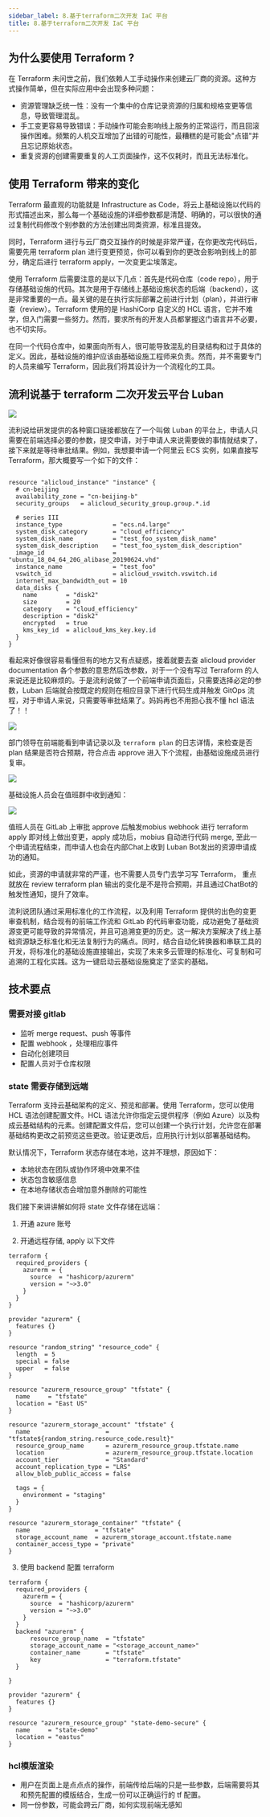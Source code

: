 ```yaml
---
sidebar_label: 8.基于terraform二次开发 IaC 平台
title: 8.基于terraform二次开发 IaC 平台
---
```


## 为什么要使用 Terraform ?

在 Terraform 未问世之前，我们依赖人工手动操作来创建云厂商的资源。这种方式操作简单，但在实际应用中会出现多种问题：

- 资源管理缺乏统一性：没有一个集中的仓库记录资源的归属和规格变更等信息，导致管理混乱。
- 手工变更容易导致错误：手动操作可能会影响线上服务的正常运行，而且回滚操作困难。频繁的人机交互增加了出错的可能性，最糟糕的是可能会"点错"并且忘记原始状态。
- 重复资源的创建需要重复的人工页面操作，这不仅耗时，而且无法标准化。

## 使用 Terraform 带来的变化

Terraform 最直观的功能就是 Infrastructure as Code，将云上基础设施以代码的形式描述出来，那么每一个基础设施的详细参数都是清楚、明确的，可以很快的通过复制代码修改个别参数的方法创建出同类资源，标准且提效。

同时，Terraform 进行与云厂商交互操作的时候是非常严谨，在你更改完代码后，需要先用 terraform plan 进行变更预览，你可以看到你的更改会影响到线上的部分，确定后进行 terraform apply，一次变更尘埃落定。

使用 Terraform 后需要注意的是以下几点：首先是代码仓库（code repo），用于存储基础设施的代码。其次是用于存储线上基础设施状态的后端（backend），这是非常重要的一点。最关键的是在执行实际部署之前进行计划（plan），并进行审查（review）。Terraform 使用的是 HashiCorp 自定义的 HCL 语言，它并不难学，但入门需要一些努力。然而，要求所有的开发人员都掌握这门语言并不必要，也不切实际。

在同一个代码仓库中，如果面向所有人，很可能导致混乱的目录结构和过于具体的定义。因此，基础设施的维护应该由基础设施工程师来负责。然而，并不需要专门的人员来编写 Terraform，因此我们将其设计为一个流程化的工具。

## 流利说基于 terraform 二次开发云平台 Luban

![](https://raw.githubusercontent.com/mouuii/picture/master/%E6%88%AA%E5%B1%8F2023-06-30%20%E4%B8%8B%E5%8D%885.31.49.png)

流利说给研发提供的各种窗口链接都放在了一个叫做 Luban 的平台上，申请人只需要在前端选择必要的参数，提交申请，对于申请人来说需要做的事情就结束了，接下来就是等待审批结果。例如，我想要申请一个阿里云 ECS 实例，如果直接写 Terraform，那大概要写一个如下的文件：

```hcl

resource "alicloud_instance" "instance" {
  # cn-beijing
  availability_zone = "cn-beijing-b"
  security_groups   = alicloud_security_group.group.*.id

  # series III
  instance_type              = "ecs.n4.large"
  system_disk_category       = "cloud_efficiency"
  system_disk_name           = "test_foo_system_disk_name"
  system_disk_description    = "test_foo_system_disk_description"
  image_id                   = "ubuntu_18_04_64_20G_alibase_20190624.vhd"
  instance_name              = "test_foo"
  vswitch_id                 = alicloud_vswitch.vswitch.id
  internet_max_bandwidth_out = 10
  data_disks {
    name        = "disk2"
    size        = 20
    category    = "cloud_efficiency"
    description = "disk2"
    encrypted   = true
    kms_key_id  = alicloud_kms_key.key.id
  }
}
```

看起来好像很容易看懂但有的地方又有点疑惑，接着就要去查 alicloud provider documentation 各个参数的意思然后改参数，对于一个没有写过 Terraform 的人来说还是比较麻烦的。于是流利说做了一个前端申请页面后，只需要选择必定的参数，Luban 后端就会按既定的规则在相应目录下进行代码生成并触发 GitOps 流程，对于申请人来说，只需要等审批结果了。妈妈再也不用担心我不懂 hcl 语法了！！

![](https://raw.githubusercontent.com/mouuii/picture/master/%E6%88%AA%E5%B1%8F2023-06-30%20%E4%B8%8B%E5%8D%885.33.15.png)

部门领导在前端能看到申请记录以及 `terraform plan` 的日志详情，来检查是否 plan 结果是否符合预期，符合点击 approve 进入下个流程，由基础设施成员进行复审。

![](https://raw.githubusercontent.com/mouuii/picture/master/%E6%88%AA%E5%B1%8F2023-06-30%20%E4%B8%8B%E5%8D%885.38.51.png)

基础设施人员会在值班群中收到通知：

![](https://raw.githubusercontent.com/mouuii/picture/master/%E6%88%AA%E5%B1%8F2023-06-30%20%E4%B8%8B%E5%8D%885.40.59.png)

值班人员在 GitLab 上审批 approve 后触发mobius webhook 进行 terraform apply 即对线上做出变更，apply 成功后，mobius 自动进行代码 merge, 至此一个申请流程结束，而申请人也会在内部Chat上收到 Luban Bot发出的资源申请成功的通知。

如此，资源的申请就非常的严谨，也不需要人员专门去学习写 Terraform， 重点就放在 review terraform plan 输出的变化是不是符合预期，并且通过ChatBot的触发性通知，提升了效率。


流利说团队通过采用标准化的工作流程，以及利用 Terraform 提供的出色的变更审查机制，结合现有的前端工作流和 GitLab 的代码审查功能，成功避免了基础资源变更可能导致的异常情况，并且可追溯变更的历史。这一解决方案解决了线上基础资源缺乏标准化和无法复制行为的痛点。同时，结合自动化转换器和串联工具的开发，将标准化的基础设施直接输出，实现了未来多云管理的标准化、可复制和可追溯的工程化实践。这为一键启动云基础设施奠定了坚实的基础。



## 技术要点

### 需要对接 gitlab

- 监听 merge request、push 等事件
- 配置 webhook ，处理相应事件
- 自动化创建项目
- 配置人员对于仓库权限


### state 需要存储到远端

Terraform 支持云基础架构的定义、预览和部署。使用 Terraform，您可以使用 HCL 语法创建配置文件。HCL 语法允许你指定云提供程序（例如 Azure）以及构成云基础结构的元素。创建配置文件后，您可以创建一个执行计划，允许您在部署基础结构更改之前预览这些更改。验证更改后，应用执行计划以部署基础结构。

默认情况下，Terraform 状态存储在本地，这并不理想，原因如下：

- 本地状态在团队或协作环境中效果不佳
- 状态包含敏感信息
- 在本地存储状态会增加意外删除的可能性

我们接下来讲讲解如何将 state 文件存储在远端：


1. 开通 azure 账号 

2. 开通远程存储, apply 以下文件
  
```hcl
terraform {
  required_providers {
    azurerm = {
      source  = "hashicorp/azurerm"
      version = "~>3.0"
    }
  }
}

provider "azurerm" {
  features {}
}

resource "random_string" "resource_code" {
  length  = 5
  special = false
  upper   = false
}

resource "azurerm_resource_group" "tfstate" {
  name     = "tfstate"
  location = "East US"
}

resource "azurerm_storage_account" "tfstate" {
  name                     = "tfstate${random_string.resource_code.result}"
  resource_group_name      = azurerm_resource_group.tfstate.name
  location                 = azurerm_resource_group.tfstate.location
  account_tier             = "Standard"
  account_replication_type = "LRS"
  allow_blob_public_access = false

  tags = {
    environment = "staging"
  }
}

resource "azurerm_storage_container" "tfstate" {
  name                  = "tfstate"
  storage_account_name  = azurerm_storage_account.tfstate.name
  container_access_type = "private"
}
```  

3. 使用 backend 配置 terraform

```hcl
terraform {
  required_providers {
    azurerm = {
      source  = "hashicorp/azurerm"
      version = "~>3.0"
    }
  }
  backend "azurerm" {
      resource_group_name  = "tfstate"
      storage_account_name = "<storage_account_name>"
      container_name       = "tfstate"
      key                  = "terraform.tfstate"
  }

}

provider "azurerm" {
  features {}
}

resource "azurerm_resource_group" "state-demo-secure" {
  name     = "state-demo"
  location = "eastus"
}
```

### hcl模版渲染

- 用户在页面上是点点点的操作，前端传给后端的只是一些参数，后端需要将其和预先配置的模版结合，生成一份可以正确运行的 tf 配置。
- 同一份参数，可能会跨云厂商，如何实现前端无感知